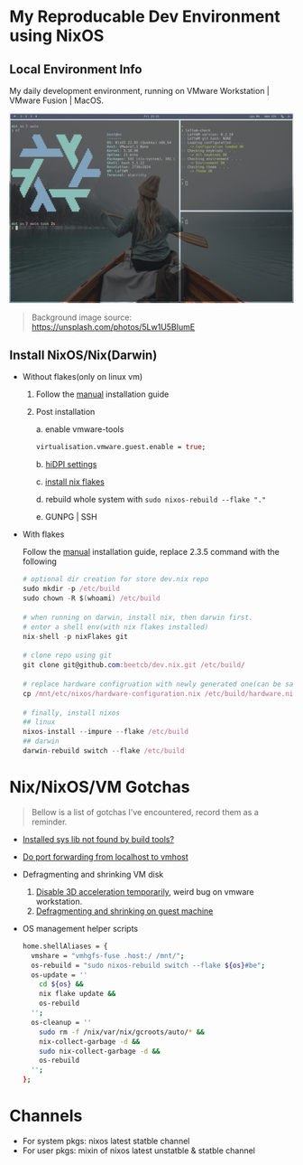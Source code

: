 # My Reproducable Dev Environment using NixOS

## Local Environment Info

My daily development environment, running on VMware Workstation | VMware Fusion | MacOS.

![screenshot](./screenshot.png)

> Background image source: https://unsplash.com/photos/5Lw1U5BIumE

## Install NixOS/Nix(Darwin)

- Without flakes(only on linux vm)

  1. Follow the [manual](https://nixos.org/manual/nixos/stable/index.html) installation guide

  2. Post installation

     a. enable vmware-tools

     ```nix
     virtualisation.vmware.guest.enable = true;
     ```

     b. [hiDPI settings](https://nixos.wiki/wiki/Xorg)

     c. [install nix flakes](https://nixos.wiki/wiki/Flakes)

     d. rebuild whole system with `sudo nixos-rebuild --flake "."`

     e. GUNPG | SSH

- With flakes

  Follow the [manual](https://nixos.org/manual/nixos/stable/index.html) installation guide, replace 2.3.5 command with the following

  ```nix
  # optional dir creation for store dev.nix repo
  sudo mkdir -p /etc/build
  sudo chown -R $(whoami) /etc/build

  # when running on darwin, install nix, then darwin first.
  # enter a shell env(with nix flakes installed)
  nix-shell -p nixFlakes git

  # clone repo using git
  git clone git@github.com:beetcb/dev.nix.git /etc/build/

  # replace hardware configruation with newly generated one(can be safly ignored on darwin)
  cp /mnt/etc/nixos/hardware-configuration.nix /etc/build/hardware.nix

  # finally, install nixos
  ## linux
  nixos-install --impure --flake /etc/build
  ## darwin
  darwin-rebuild switch --flake /etc/build
  ```

# Nix/NixOS/VM Gotchas

> Bellow is a list of gotchas I've encountered, record them as a reminder.

- [Installed sys lib not found by build tools?](https://nixos.wiki/wiki/FAQ/I_installed_a_library_but_my_compiler_is_not_finding_it._Why%3F)
- [Do port forwarding from localhost to vmhost](https://linuxize.com/post/how-to-setup-ssh-tunneling/)
- Defragmenting and shrinking VM disk

  1. [Disable 3D acceleration temporarily](https://communities.vmware.com/t5/VMware-Workstation-Pro/ISBRendererComm-Lost-connection-to-mksSandbox-and-MKS/td-p/2838888), weird bug on vmware workstation.
  2. [Defragmenting and shrinking on guest machine](https://superuser.com/a/1116213)

- OS management helper scripts
  ```bash
  home.shellAliases = {
    vmshare = "vmhgfs-fuse .host:/ /mnt/";
    os-rebuild = "sudo nixos-rebuild switch --flake ${os}#be";
    os-update = ''
      cd ${os} &&
      nix flake update &&
      os-rebuild
    '';
    os-cleanup = ''
      sudo rm -f /nix/var/nix/gcroots/auto/* &&
      nix-collect-garbage -d &&
      sudo nix-collect-garbage -d &&
      os-rebuild
    '';
  };
  ```

# Channels

- For system pkgs: nixos latest statble channel
- For user pkgs: mixin of nixos latest unstatble & statble channel
